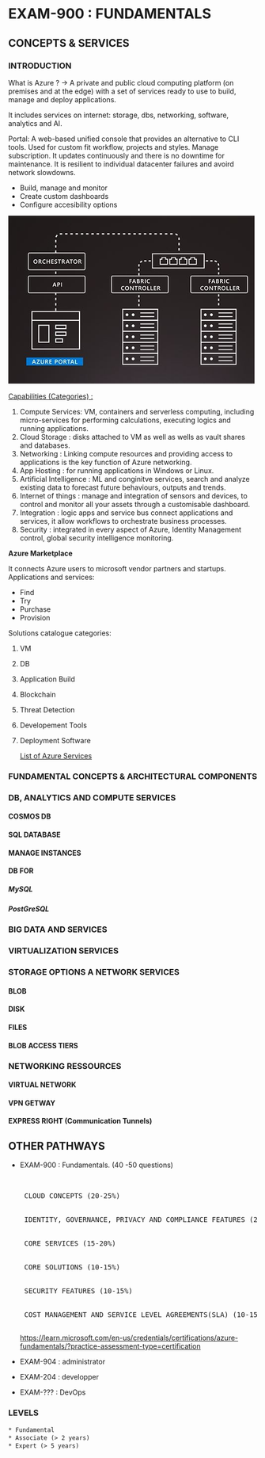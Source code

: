 # EXAM-900 : FUNDAMENTALS

## CONCEPTS & SERVICES

### INTRODUCTION

What is Azure ? -> A private and public cloud computing platform (on premises and at the edge) with a set of services ready to use to build, manage and deploy applications.

It includes services on internet: storage, dbs, networking, software, analytics and AI.

Portal: A web-based unified console that provides an alternative to CLI tools. Used for custom fit workflow, projects and styles. Manage subscription. It updates continuously and there is no downtime for maintenance. It is resilient to individual datacenter failures and avoird network slowdowns.
* Build, manage and monitor
* Create custom dashboards
* Configure accesibility options

![screenshot](https://github.com/robnob/EXAM-900/blob/main/01How_does_azure_work.JPG)

<ins>Capabilities (Categories) :</ins>
1. Compute Services: VM, containers and serverless computing, including micro-services for performing calculations, executing logics and running applications.
2. Cloud Storage : disks attached to VM as well as wells as vault shares and databases.
3. Networking : Linking compute resources and providing access to applications is the key function of Azure networking.
4. App Hosting : for running applications in Windows or Linux.
5. Artificial Intelligence : ML and conginitve services, search and analyze existing data to forecast future behaviours, outputs and trends.
6. Internet of things : manage and integration of sensors and devices, to control and monitor all your assets through a customisable dashboard.
7. Integration : logic apps and service bus connect applications and services, it allow workflows to orchestrate business processes.
8. Security : integrated in every aspect of Azure, Identity Management control, global security intelligence monitoring.

<strong> Azure Marketplace </strong>

It connects Azure users to microsoft vendor partners and startups. Applications and services:
* Find
* Try
* Purchase
* Provision

Solutions catalogue categories:

1. VM
2. DB
3. Application Build
4. Blockchain
5. Threat Detection
6. Developement Tools
7. Deployment Software

   [List of Azure Services](https://github.com/robnob/EXAM-900/blob/main/List%20of%20Azure%20services%20_%20Coursera.pdf)

### FUNDAMENTAL CONCEPTS & ARCHITECTURAL COMPONENTS

### DB, ANALYTICS AND COMPUTE SERVICES

#### COSMOS DB

#### SQL DATABASE 

#### MANAGE INSTANCES

#### DB FOR 

##### MySQL

##### PostGreSQL

### BIG DATA AND SERVICES

### VIRTUALIZATION SERVICES

### STORAGE OPTIONS A NETWORK SERVICES

#### BLOB

#### DISK

#### FILES

#### BLOB ACCESS TIERS

### NETWORKING RESSOURCES

#### VIRTUAL NETWORK

#### VPN GETWAY

#### EXPRESS RIGHT (Communication Tunnels)

## OTHER PATHWAYS

  * EXAM-900 : Fundamentals. (40 -50 questions)
    <pre> 
      <br> CLOUD CONCEPTS (20-25%) </br>
      <br> IDENTITY, GOVERNANCE, PRIVACY AND COMPLIANCE FEATURES (20-25%) </br>
      <br> CORE SERVICES (15-20%) </br> 
      <br> CORE SOLUTIONS (10-15%) </br>
      <br> SECURITY FEATURES (10-15%) </br>
      <br> COST MANAGEMENT AND SERVICE LEVEL AGREEMENTS(SLA) (10-15%) </br>
    </pre>
    https://learn.microsoft.com/en-us/credentials/certifications/azure-fundamentals/?practice-assessment-type=certification
    
  * EXAM-904 : administrator

  * EXAM-204 : developper 

  * EXAM-??? : DevOps

### LEVELS

    * Fundamental
    * Associate (> 2 years)
    * Expert (> 5 years)





